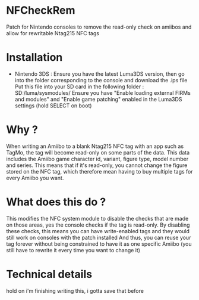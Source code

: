 # NFCheckRem
Patch for Nintendo consoles to remove the read-only check on amiibos and allow for rewritable Ntag215 NFC tags

# Installation
- Nintendo 3DS : Ensure you have the latest Luma3DS version, then go into the folder corresponding to the console and download the .ips file
Put this file into your SD card in the following folder : SD:/luma/sysmodules/
Ensure you have "Enable loading external FIRMs and modules" and "Enable game patching" enabled in the Luma3DS settings (hold SELECT on boot)

# Why ?
When writing an Amiibo to a blank Ntag215 NFC tag with an app such as TagMo, the tag will become read-only on some parts of the data.
This data includes the Amiibo game character id, variant, figure type, model number and series.
This means that if it's read-only, you cannot change the figure stored on the NFC tag, which therefore mean having to buy multiple tags for every Amiibo you want.

# What does this do ?
This modifies the NFC system module to disable the checks that are made on those areas, yes the console checks if the tag is read-only.
By disabling these checks, this means you can have write-enabled tags and they would still work on consoles with the patch installed
And thus, you can reuse your tag forever without being constrained to have it as one specific Amiibo (you still have to rewrite it every time you want to change it)

# Technical details

hold on i'm finishing writing this, i gotta save that before
